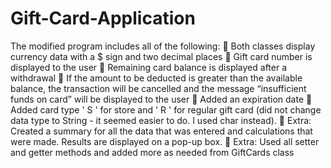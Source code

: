 # Gift-Card-Application
The modified program includes all of the following:
	Both classes display currency data with a $ sign and two decimal places
	Gift card number is displayed to the user
	Remaining card balance is displayed after a withdrawal 
	If the amount to be deducted is greater than the available balance, the transaction will be cancelled and the message “insufficient funds on card” will be displayed to the user
	Added an expiration date
	Added card type ' S ' for store and ' R ' for regular gift card (did not change data type to String - it seemed easier to do. I used char instead).
	Extra: Created a summary for all the data that was entered and calculations that were made. Results are displayed on a pop-up box.
	Extra: Used all setter and getter methods and added more as needed from GiftCards class
